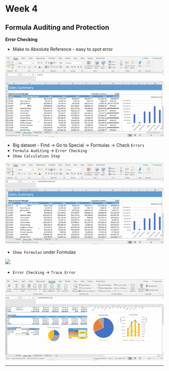 # Week 4
## Formula Auditing and Protection

**Error Checking**
* Make to Absolute Reference - easy to spot error

![](screenshot/abs-reference.gif)

* Big dataset - Find -> Go to Special -> Formulas -> Check `Errors`
* `Formula Auditing` -> `Error Checking`
* `Show Calculation Step`

![](screenshot/find-errors.gif)

* `Show Formulas` under Formulas

![](screenshot/show-formulas.gif)

* `Error Checking` -> `Trace Error`

![](screenshot/trace-error.gif)

****



